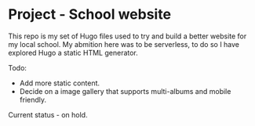 # Project - School website

This repo is my set of Hugo files used to try and build a better website for my local school. My abmition here was to be serverless, to do so I have explored Hugo a static HTML generator. 

Todo: 
- Add more static content.
- Decide on a image gallery that supports multi-albums and mobile friendly. 

Current status - on hold. 
